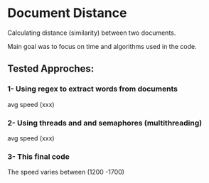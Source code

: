 # Document Distance

Calculating distance (similarity) between two documents. 
<html>
<html>
Main goal was to focus on time and algorithms used in the code.

## Tested Approches:
### 1- Using regex to extract words from documents
avg speed (xxx)
### 2- Using threads and and semaphores (multithreading) 
avg speed (xxx)
### 3- This final code 
The speed varies between (1200 -1700)

